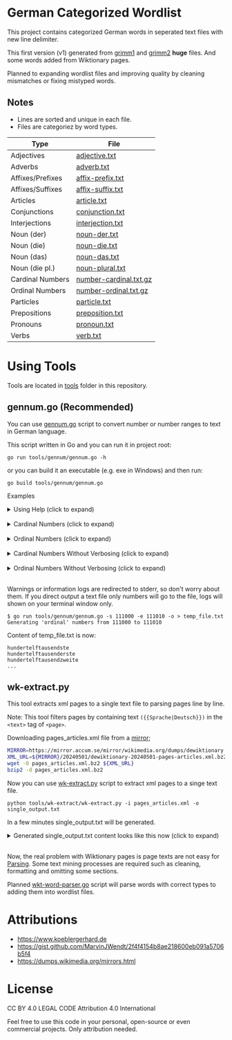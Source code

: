 # German Categorized Wordlist

This project contains categorized German words in seperated text files with new line delimiter.

This first version (v1) generated from [grimm1](https://www.koeblergerhard.de/grimm1.htm) 
and [grimm2](https://www.koeblergerhard.de/grimm2.htm) **huge** files. And some words added 
from Wiktionary pages.

Planned to expanding wordlist files and improving quality by cleaning mismatches or fixing mistyped words.


## Notes
* Lines are sorted and unique in each file.
* Files are categoriez by word types.

| Type             | File                                                |
| ---------------- | --------------------------------------------------- |
| Adjectives       | [adjective.txt](v1/adjective.txt)                   |
| Adverbs          | [adverb.txt](v1/adverb.txt)                         |
| Affixes/Prefixes | [affix-prefix.txt](v1/affix-prefix.txt)             |
| Affixes/Suffixes | [affix-suffix.txt](v1/affix-suffix.txt)             |
| Articles         | [article.txt](v1/article.txt)                       |
| Conjunctions     | [conjunction.txt](v1/conjunction.txt)               |
| Interjections    | [interjection.txt](v1/interjection.txt)             |
| Noun (der)       | [noun-der.txt](v1/noun-der.txt)                     |
| Noun (die)       | [noun-die.txt](v1/noun-die.txt)                     |
| Noun (das)       | [noun-das.txt](v1/noun-das.txt)                     |
| Noun (die pl.)   | [noun-plural.txt](v1/noun-plural.txt)               |
| Cardinal Numbers | [number-cardinal.txt.gz](v1/number-cardinal.txt.gz) |
| Ordinal Numbers  | [number-ordinal.txt.gz](v1/number-ordinal.txt.gz)   |
| Particles        | [particle.txt](v1/particle.txt)                     |
| Prepositions     | [preposition.txt](v1/preposition.txt)               |
| Pronouns         | [pronoun.txt](v1/pronoun.txt)                       |
| Verbs            | [verb.txt](v1/verb.txt)                             |


# Using Tools
Tools are located in [tools](tools/) folder in this repository.

## gennum.go (Recommended)
You can use [gennum.go](tools/gennum/gennum.go) script to convert number or
number ranges to text in German language.

This script written in Go and you can run it in project root:
```
go run tools/gennum/gennum.go -h
```

or you can build it an executable (e.g. exe in Windows) and then run:
```
go build tools/gennum/gennum.go
```

Examples

<details>
<summary>Using Help (click to expand)</summary>

```
$ go run tools/gennum/gennum.go -h                          
Usage:
  -d    print number also in digits at the beginning of the line
  -e int
        count until value
  -ein
        verbose ein in einhundert, eintausend etc.
  -h    show usage help
  -o    print ordinal numbers instad of cardinals
  -p    use parentheses in (ein)hundert, tausend(und)zwei etc.
  -s int
        start number from
  -und
        verbose und in hundertundeins, tausendundzwei etc.
```
</details>

<br/>

<details>
<summary>Cardinal Numbers (click to expand)</summary>

```
$ go run tools/gennum/gennum.go -s 1000 -e 1010 -ein -und -p -d
Verbose on: (ein), (und)
Generating 'cardinal' numbers from 1000 to 1010
1000 = (ein)tausend
1001 = (ein)tausend(und)eins
1002 = (ein)tausend(und)zwei
1003 = (ein)tausend(und)drei
1004 = (ein)tausend(und)vier
1005 = (ein)tausend(und)fünf
1006 = (ein)tausend(und)sechs
1007 = (ein)tausend(und)sieben
1008 = (ein)tausend(und)acht
1009 = (ein)tausend(und)neun
1010 = (ein)tausend(und)zehn
```
</details>

<br/>

<details>
<summary>Ordinal Numbers (click to expand)</summary>

```
$ go run tools/gennum/gennum.go -s 1000 -e 1010 -ein -und -p -d -o
Verbose on: (ein), (und)
Generating 'ordinal' numbers from 1000 to 1010
1000 = (ein)tausendste
1001 = (ein)tausend(und)erste
1002 = (ein)tausend(und)zweite
1003 = (ein)tausend(und)dritte
1004 = (ein)tausend(und)vierte
1005 = (ein)tausend(und)fünfte
1006 = (ein)tausend(und)sechste
1007 = (ein)tausend(und)siebte
1008 = (ein)tausend(und)achte
1009 = (ein)tausend(und)neunte
1010 = (ein)tausend(und)zehnte
```
</details>

<br/>

<details>
<summary>Cardinal Numbers Without Verbosing (click to expand)</summary>

```
$ go run tools/gennum/gennum.go -s 111000 -e 111010
Generating 'cardinal' numbers from 111000 to 111010
hundertelftausend
hundertelftausendeins
hundertelftausendzwei
hundertelftausenddrei
hundertelftausendvier
hundertelftausendfünf
hundertelftausendsechs
hundertelftausendsieben
hundertelftausendacht
hundertelftausendneun
hundertelftausendzehn
```
</details>

<br/>

<details>
<summary>Ordinal Numbers Without Verbosing (click to expand)</summary>

```
$ go run tools/gennum/gennum.go -s 111000 -e 111010 -o
Generating 'ordinal' numbers from 111000 to 111010
hundertelftausendste
hundertelftausenderste
hundertelftausendzweite
hundertelftausenddritte
hundertelftausendvierte
hundertelftausendfünfte
hundertelftausendsechste
hundertelftausendsiebte
hundertelftausendachte
hundertelftausendneunte
hundertelftausendzehnte
```
</details>

<br/>

Warnings or information logs are redirected to stderr, so don't worry 
about them.  If you direct output a text file only numbers will go to 
the file, logs will shown on your terminal window only.

```
$ go run tools/gennum/gennum.go -s 111000 -e 111010 -o > temp_file.txt
Generating 'ordinal' numbers from 111000 to 111010
```

Content of temp_file.txt is now:
```
hundertelftausendste
hundertelftausenderste
hundertelftausendzweite
...
```

## wk-extract.py
This tool extracts xml pages to a single text file to parsing pages line by line.

Note: This tool filters pages by containing text `({{Sprache|Deutsch}})` 
in the `<text>` tag of `<page>`.

Downloading pages_articles.xml file from a [mirror](https://dumps.wikimedia.org/mirrors.html);

```bash
MIRROR=https://mirror.accum.se/mirror/wikimedia.org/dumps/dewiktionary
XML_URL=${MIRROR}/20240501/dewiktionary-20240501-pages-articles.xml.bz2
wget -O pages_articles.xml.bz2 ${XML_URL}
bzip2 -d pages_articles.xml.bz2
```

Now you can use [wk-extract.py](tools/wk-extract/wk-extract.py) script to extract xml pages to a singe text file.

```
python tools/wk-extract/wk-extract.py -i pages_articles.xml -o single_output.txt
```

In a few minutes single_output.txt will be generated.

<details>
<summary>Generated single_output.txt content looks like this now (click to expand)</summary>

```
/*---------- title: Hallo, id: 555, parent_id: 9730726 ----------*/

{{Siehe auch|[[hallo]], [[halló]]}}
== Hallo ({{Sprache|Deutsch}}) ==
=== {{Wortart|Substantiv|Deutsch}}, {{n}} ===

{{Deutsch Substantiv Übersicht
|Genus=n
|Nominativ Singular=Hallo
|Nominativ Plural=Hallos
|Genitiv Singular=Hallos
|Genitiv Plural=Hallos
(... there are more lines after this line)

{{Referenzen}}
:[1] {{Ref-Duden}}
:[1] {{Ref-DWDS}}
:[1] {{Ref-UniLeipzig}}

{{Quellen}}

{{Ähnlichkeiten 1|[[Hall]], [[halle]], [[Halle]], [[Halo]], [[Holle]]|Anagramme=[[holla]]}}

/*---------- title: Subfamilia, id: 674, parent_id: 9304491 ----------*/

== Subfamilia ({{Sprache|Deutsch}}) ==
=== {{Wortart|Substantiv|Deutsch}}, {{f}} ===

(... there are too many lines after this line)
```
</details>

<br/>

Now, the real problem with Wiktionary pages is page texts are not easy for
[Parsing](https://en.wiktionary.org/wiki/Wiktionary:Parsing). Some text mining 
processes are required such as cleaning, formatting and omitting some sections.

Planned [wkt-word-parser.go](tools/wkt-wordparser/wkt-word-parser.go) script will
parse words with correct types to adding them into wordlist files.


# Attributions
* https://www.koeblergerhard.de
* https://gist.github.com/MarvinJWendt/2f4f4154b8ae218600eb091a5706b5f4
* https://dumps.wikimedia.org/mirrors.html


# License
CC BY 4.0 LEGAL CODE
Attribution 4.0 International

Feel free to use this code in your personal, open-source or even 
commercial projects. Only attribution needed.